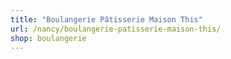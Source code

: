 ```yaml
---
title: "Boulangerie Pâtisserie Maison This"
url: /nancy/boulangerie-patisserie-maison-this/
shop: boulangerie
---
```


